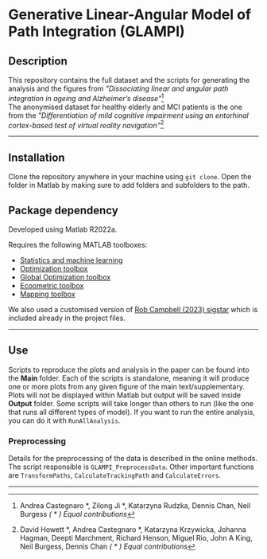 Generative Linear-Angular Model of Path Integration (GLAMPI)  
======

[Figure 1]: https://github.com/Lenakeiz/VectorAdditionModel/blob/main/Images/Fig1a.png "Triangle Completion Task"

## Description 
This repository contains the full dataset and the scripts for generating the analysis and the figures from _"Dissociating linear and angular path integration in ageing and Alzheimer’s disease"_[^1]  
The anonymised dataset for healthy elderly and MCI patients is the one from the _"Differentiation of mild cognitive impairment using an entorhinal cortex-based test of virtual reality navigation"_[^2]

---
## Installation
Clone the repository anywhere in your machine using `git clone`. 
Open the folder in Matlab by making sure to add folders and subfolders to the path.

## Package dependency
Developed using Matlab R2022a.

Requires the following MATLAB toolboxes:

- [Statistics and machine learning](https://uk.mathworks.com/products/statistics.html)
- [Optimization toolbox](https://uk.mathworks.com/products/optimization.html)
- [Global Optimization toolbox](https://uk.mathworks.com/products/global-optimization.html?s_tid=srchtitle_Global%20Optimization%20Toolbox_1)
- [Ecoometric toolbox](https://uk.mathworks.com/products/econometrics.html?s_tid=srchtitle_econometrics%20toolbox_1)
- [Mapping toolbox](https://uk.mathworks.com/products/mapping.html)

We also used a customised version of [Rob Campbell (2023) sigstar](https://github.com/raacampbell/sigstar) which is included already in the project files.

---
## Use
Scripts to reproduce the plots and analysis in the paper can be found into the **Main** folder. 
Each of the scripts is standalone, meaning it will produce one or more plots from any given figure of the main text/supplementary. 
Plots will not be displayed within Matlab but output will be saved inside **Output** folder.
Some scripts will take longer than others to run (like the one that runs all different types of model). If you want to run the entire analysis, you can do it with `RunAllAnalysis`. 

### Preprocessing 
Details for the preprocessing of the data is described in the online methods. The script responsible is `GLAMPI_PreprocessData`. Other important functions are `TransformPaths`, `CalculateTrackingPath` and `CalculateErrors`.

---
[^1]: Andrea Castegnaro *, Zilong Ji *, Katarzyna Rudzka, Dennis Chan, Neil Burgess _( * ) Equal contributions_

[^2]: David Howett *, Andrea Castegnaro *, Katarzyna Krzywicka, Johanna Hagman, Deepti Marchment, Richard Henson, Miguel Rio, John A King, Neil Burgess, Dennis Chan _( * ) Equal contributions_